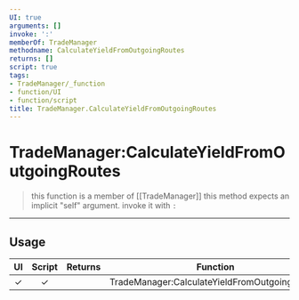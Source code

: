 ```yaml
---
UI: true
arguments: []
invoke: ':'
memberOf: TradeManager
methodname: CalculateYieldFromOutgoingRoutes
returns: []
script: true
tags:
- TradeManager/_function
- function/UI
- function/script
title: TradeManager.CalculateYieldFromOutgoingRoutes
---
```

# TradeManager:CalculateYieldFromOutgoingRoutes
> this function is a member of [[TradeManager]]
> this method expects an implicit "self" argument. invoke it with `:`
-----
## Usage
|  UI | Script | Returns | Function | Arguments |
|:---:|:------:|-------:|:--------:|:---------|
|✓|✓||TradeManager:CalculateYieldFromOutgoingRoutes||
